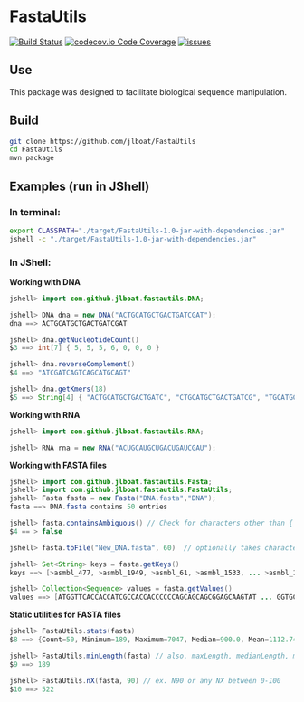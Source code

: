 # FastaUtils

[![Build Status](https://travis-ci.com/jlboat/FastaUtils.png?branch=master)](https://travis-ci.com/jlboat/FastaUtils)
[![codecov.io Code Coverage](https://img.shields.io/codecov/c/github/jlboat/FastaUtils.svg?maxAge=2592000)](https://codecov.io/github/jlboat/FastaUtils?branch=master)
[![issues](https://img.shields.io/github/issues/jlboat/FastaUtils.svg)](https://github.com/jlboat/FastaUtils/issues)

## Use
This package was designed to facilitate biological sequence manipulation.

## Build
```bash
git clone https://github.com/jlboat/FastaUtils
cd FastaUtils
mvn package
```

## Examples (run in JShell)
### In terminal:
```bash
export CLASSPATH="./target/FastaUtils-1.0-jar-with-dependencies.jar"
jshell -c "./target/FastaUtils-1.0-jar-with-dependencies.jar"
```

### In JShell:

**Working with DNA**
```java
jshell> import com.github.jlboat.fastautils.DNA;

jshell> DNA dna = new DNA("ACTGCATGCTGACTGATCGAT");
dna ==> ACTGCATGCTGACTGATCGAT

jshell> dna.getNucleotideCount()
$3 ==> int[7] { 5, 5, 5, 6, 0, 0, 0 }

jshell> dna.reverseComplement()
$4 ==> "ATCGATCAGTCAGCATGCAGT"

jshell> dna.getKmers(18)
$5 ==> String[4] { "ACTGCATGCTGACTGATC", "CTGCATGCTGACTGATCG", "TGCATGCTGACTGATCGA", "GCATGCTGACTGATCGAT" }
```

**Working with RNA**
```java
jshell> import com.github.jlboat.fastautils.RNA;

jshell> RNA rna = new RNA("ACUGCAUGCUGACUGAUCGAU");
```

**Working with FASTA files**
```java
jshell> import com.github.jlboat.fastautils.Fasta;
jshell> import com.github.jlboat.fastautils.FastaUtils;
jshell> Fasta fasta = new Fasta("DNA.fasta","DNA");
fasta ==> DNA.fasta contains 50 entries

jshell> fasta.containsAmbiguous() // Check for characters other than { ACGTN- }
$4 == > false

jshell> fasta.toFile("New_DNA.fasta", 60)  // optionally takes characters per line -- ex. 60

jshell> Set<String> keys = fasta.getKeys()
keys ==> [>asmbl_477, >asmbl_1949, >asmbl_61, >asmbl_1533, ... >asmbl_1885, >asmbl_1469]

jshell> Collection<Sequence> values = fasta.getValues()
values ==> [ATGGTTCACCACCATCGCCACCACCCCCCAGCAGCAGCGGAGCAAGTAT ... GGTGCATCATTTATGTTTGGAAGATT
```

**Static utilities for FASTA files**
```java
jshell> FastaUtils.stats(fasta)
$8 ==> {Count=50, Minimum=189, Maximum=7047, Median=900.0, Mean=1112.74, N50=1341}

jshell> FastaUtils.minLength(fasta) // also, maxLength, medianLength, meanLength
$9 ==> 189

jshell> FastaUtils.nX(fasta, 90) // ex. N90 or any NX between 0-100
$10 ==> 522
```
